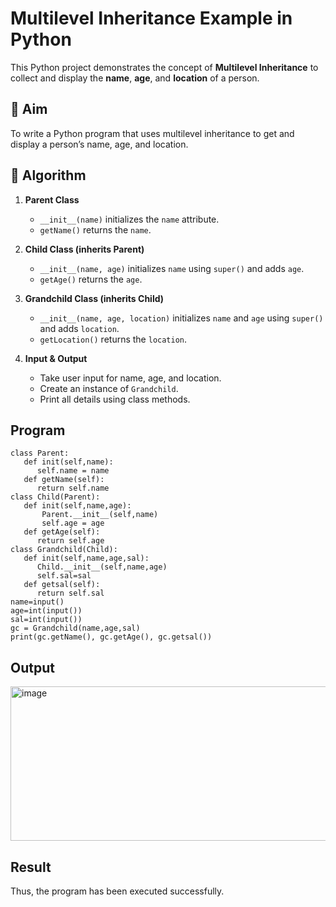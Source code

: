 # Multilevel Inheritance Example in Python

This Python project demonstrates the concept of **Multilevel Inheritance** to collect and display the **name**, **age**, and **location** of a person.

## 🎯 Aim

To write a Python program that uses multilevel inheritance to get and display a person’s name, age, and location.

## 🧠 Algorithm

1. **Parent Class**  
   - `__init__(name)` initializes the `name` attribute.  
   - `getName()` returns the `name`.

2. **Child Class (inherits Parent)**  
   - `__init__(name, age)` initializes `name` using `super()` and adds `age`.  
   - `getAge()` returns the `age`.

3. **Grandchild Class (inherits Child)**  
   - `__init__(name, age, location)` initializes `name` and `age` using `super()` and adds `location`.  
   - `getLocation()` returns the `location`.

4. **Input & Output**  
   - Take user input for name, age, and location.  
   - Create an instance of `Grandchild`.  
   - Print all details using class methods.

## Program
~~~
class Parent:
   def init(self,name):
      self.name = name
   def getName(self):
      return self.name
class Child(Parent):
   def init(self,name,age):
       Parent.__init__(self,name)
       self.age = age
   def getAge(self):
      return self.age
class Grandchild(Child):
   def init(self,name,age,sal):
      Child.__init__(self,name,age)
      self.sal=sal
   def getsal(self):
      return self.sal
name=input()
age=int(input())
sal=int(input())
gc = Grandchild(name,age,sal)
print(gc.getName(), gc.getAge(), gc.getsal())
~~~

## Output
<img width="765" height="247" alt="image" src="https://github.com/user-attachments/assets/06f207dd-2cca-4c0f-9b5b-e44d65052232" />

## Result
Thus, the program has been executed successfully.
